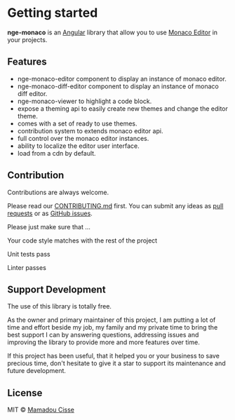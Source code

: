 # Getting started

**nge-monaco** is an [Angular](https://angular.io) library that allow you to use [Monaco Editor](https://microsoft.github.io/monaco-editor/) in your projects.

## Features

- nge-monaco-editor component to display an instance of monaco editor.
- nge-monaco-diff-editor component to display an instance of monaco diff editor.
- nge-monaco-viewer to highlight a code block.
- expose a theming api to easily create new themes and change the editor theme.
- comes with a set of ready to use themes.
- contribution system to extends monaco editor api.
- full control over the monaco editor instances.
- ability to localize the editor user interface.
- load from a cdn by default.

## Contribution

Contributions are always welcome. <br/>

Please read our [CONTRIBUTING.md](https://github.com/cisstech/nge-monaco/blob/master/CONTRIBUTING.md) first. You can submit any ideas as [pull requests](https://github.com/cisstech/nge-monaco/pulls) or as [GitHub issues](https://github.com/cisstech/nge-monaco/issues).

Please just make sure that ...

Your code style matches with the rest of the project

Unit tests pass

Linter passes

## Support Development

The use of this library is totally free.

As the owner and primary maintainer of this project, I am putting a lot of time and effort beside my job, my family and my private time to bring the best support I can by answering questions, addressing issues and improving the library to provide more and more features over time.

If this project has been useful, that it helped you or your business to save precious time, don't hesitate to give it a star to support its maintenance and future development.

## License

MIT © [Mamadou Cisse](https://github.com/cisstech)
